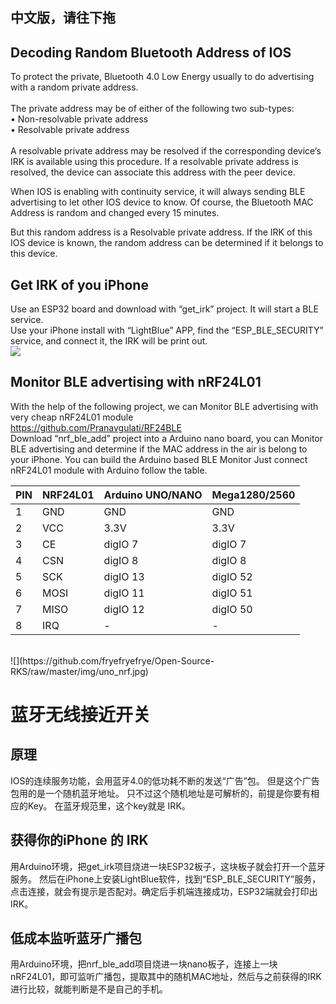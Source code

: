 ## 中文版，请往下拖 
## Decoding Random Bluetooth Address of IOS 
To protect the private, Bluetooth 4.0 Low Energy usually to do advertising with a random private address. <br>
<br>
The private address may be of either of the following two sub-types: <br>
• Non-resolvable private address<br>
• Resolvable private address<br>
<br>
A resolvable private address may be resolved if the corresponding device’s IRK is available using this procedure. If a resolvable private address is resolved, the device can associate this address with the peer device. <br>

When IOS is enabling with continuity service, it will always sending BLE advertising to let other IOS device to know. Of course, the Bluetooth MAC Address is random and changed every 15 minutes. <br>

But this random address is a Resolvable private address. If the IRK of this IOS device is known, the random address can be determined if it belongs to this device. <br>

## Get IRK of you iPhone
Use an ESP32 board and download with “get_irk” project. It will start a BLE service. <br>
Use your iPhone install with “LightBlue” APP, find the “ESP_BLE_SECURITY” service, and connect it, the IRK will be print out. <br>
![](https://github.com/fryefryefrye/Bluetooth-keyless-system/raw/master/img/get_irk.jpg) <br>

## Monitor BLE advertising with nRF24L01
With the help of the following project, we can Monitor BLE advertising with very cheap nRF24L01 module<br>
https://github.com/Pranavgulati/RF24BLE<br>
Download “nrf_ble_add” project into a Arduino nano board, you can Monitor BLE advertising and determine if the MAC address in the air is belong to your iPhone.
You can build the Arduino based BLE Monitor Just connect nRF24L01 module with Arduino follow the table.<br>

| PIN  | NRF24L01|Arduino UNO/NANO|Mega1280/2560|
| ---------- | -----------| -----------| -----------|
|  1  |  GND  |  GND  |  GND  |
|  2  |  VCC  |  3.3V  |  3.3V  |
|  3  |  CE   |  digIO 7  |  digIO 7  |
|  4  |  CSN  |  digIO 8  |  digIO 8  |
|  5  |  SCK   |  digIO 13  |  digIO 52  |
|  6  |  MOSI  |  digIO 11  |  digIO 51  |
|  7  |  MISO  | digIO 12  |  digIO 50  |
|  8  |  IRQ  |  -  |-|
<br> 
![](https://github.com/fryefryefrye/Open-Source-RKS/raw/master/img/uno_nrf.jpg)




# 蓝牙无线接近开关

## 原理
IOS的连续服务功能，会用蓝牙4.0的低功耗不断的发送“广告”包。
但是这个广告包用的是一个随机蓝牙地址。
只不过这个随机地址是可解析的，前提是你要有相应的Key。
在蓝牙规范里，这个key就是 IRK。

## 获得你的iPhone 的 IRK
用Arduino环境，把get_irk项目烧进一块ESP32板子，这块板子就会打开一个蓝牙服务。
然后在iPhone上安装LightBlue软件，找到“ESP_BLE_SECURITY”服务，点击连接，就会有提示是否配对。确定后手机端连接成功，ESP32端就会打印出IRK。

## 低成本监听蓝牙广播包
用Arduino环境，把nrf_ble_add项目烧进一块nano板子，连接上一块nRF24L01，即可监听广播包，提取其中的随机MAC地址，然后与之前获得的IRK进行比较，就能判断是不是自己的手机。


